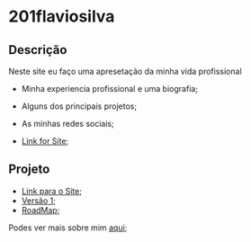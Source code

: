 # 201flaviosilva

## Descrição

Neste site eu faço uma apresetação da minha vida profissional

 - Minha experiencia profissional e uma biografia;
 - Alguns dos principais projetos;
 - As minhas redes sociais;

- [Link for Site](https://201flaviosilva.github.io/);

## Projeto

- [Link para o Site](https://201flaviosilva.github.io/);
- [Versão 1](https://201flaviosilvav1.netlify.app);
- [RoadMap](https://github.com/201flaviosilva/201flaviosilva.github.io/projects/3);

Podes ver mais sobre mim [aqui](https://github.com/201flaviosilva/201flaviosilva);
